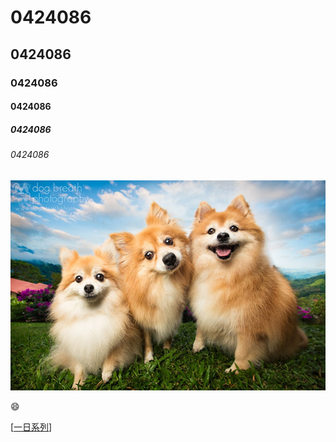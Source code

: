 # 0424086
## 0424086
### 0424086
#### 0424086
##### 0424086
###### 0424086

![01](01.jpg)

:smile:

[[一日系列](https://www.youtube.com/watch?v=IhhSw1Urst0)]
